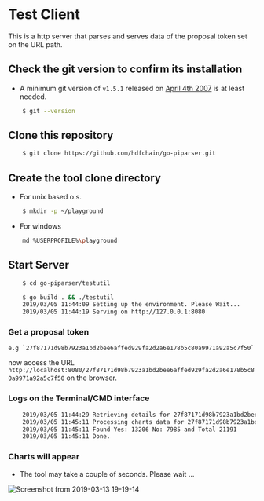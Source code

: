 # Test Client

This is a http server that parses and serves data of the proposal token set on the URL path.


## Check the git version to confirm its installation
- A minimum git version of `v1.5.1` released on [April 4th 2007](https://github.com/git/git/releases/tag/v1.5.1) is at least needed.

```bash
    $ git --version
```

## Clone this repository

```bash
    $ git clone https://github.com/hdfchain/go-piparser.git
```

## Create the tool clone directory
- For unix based o.s.

```bash
    $ mkdir -p ~/playground
```
- For windows
```bash
    md %USERPROFILE%\playground
```

## Start Server

```bash
    $ cd go-piparser/testutil

    $ go build . && ./testutil
    2019/03/05 11:44:09 Setting up the environment. Please Wait...
    2019/03/05 11:44:19 Serving on http://127.0.0.1:8080

```

### Get a proposal token

    e.g `27f87171d98b7923a1bd2bee6affed929fa2d2a6e178b5c80a9971a92a5c7f50`

now access the URL `http://localhost:8080/27f87171d98b7923a1bd2bee6affed929fa2d2a6e178b5c80a9971a92a5c7f50` on the browser.


### Logs on the Terminal/CMD interface

```bash
    2019/03/05 11:44:29 Retrieving details for 27f87171d98b7923a1bd2bee6affed929fa2d2a6e178b5c80a9971a92a5c7f50 ...
    2019/03/05 11:45:11 Processing charts data for 27f87171d98b7923a1bd2bee6affed929fa2d2a6e178b5c80a9971a92a5c7f50 ...
    2019/03/05 11:45:11 Found Yes: 13206 No: 7985 and Total 21191 
    2019/03/05 11:45:11 Done.
```

### Charts will appear

- The tool may take a couple of seconds. Please wait ...


![Screenshot from 2019-03-13 19-19-14](https://user-images.githubusercontent.com/22055953/54296360-d3745080-45c5-11e9-89d4-d903d5acc0fc.png)
